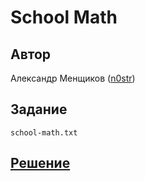 ﻿# School Math

## Автор
Александр Менщиков ([n0str](https://github.com/n0str))

## Задание
```
school-math.txt
```

## [Решение](SOLUTION.md)
